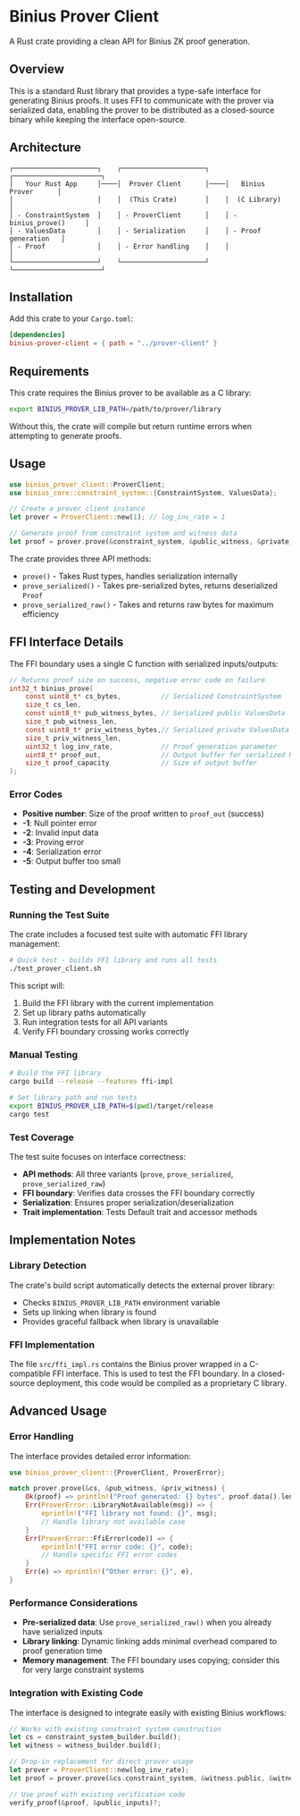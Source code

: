 # Binius Prover Client

A Rust crate providing a clean API for Binius ZK proof generation.

## Overview

This is a standard Rust library that provides a type-safe interface for generating Binius proofs. It uses FFI to communicate with the prover via serialized data, enabling the prover to be distributed as a closed-source binary while keeping the interface open-source.

## Architecture

```
┌─────────────────────┐    ┌─────────────────────┐    ┌──────────────────────┐
│   Your Rust App     │────│  Prover Client      │────│   Binius Prover      │
│                     │    │  (This Crate)       │    │  (C Library)         │
│ - ConstraintSystem  │    │ - ProverClient      │    │ - binius_prove()     │
│ - ValuesData        │    │ - Serialization     │    │ - Proof generation   │
│ - Proof             │    │ - Error handling    │    │                      │
└─────────────────────┘    └─────────────────────┘    └──────────────────────┘
```

## Installation

Add this crate to your `Cargo.toml`:

```toml
[dependencies]
binius-prover-client = { path = "../prover-client" }
```

## Requirements

This crate requires the Binius prover to be available as a C library:

```bash
export BINIUS_PROVER_LIB_PATH=/path/to/prover/library
```

Without this, the crate will compile but return runtime errors when attempting to generate proofs.

## Usage

```rust
use binius_prover_client::ProverClient;
use binius_core::constraint_system::{ConstraintSystem, ValuesData};

// Create a prover client instance
let prover = ProverClient::new(1); // log_inv_rate = 1

// Generate proof from constraint system and witness data
let proof = prover.prove(&constraint_system, &public_witness, &private_witness)?;
```

The crate provides three API methods:
- `prove()` - Takes Rust types, handles serialization internally
- `prove_serialized()` - Takes pre-serialized bytes, returns deserialized `Proof`
- `prove_serialized_raw()` - Takes and returns raw bytes for maximum efficiency

## FFI Interface Details

The FFI boundary uses a single C function with serialized inputs/outputs:

```c
// Returns proof size on success, negative error code on failure
int32_t binius_prove(
    const uint8_t* cs_bytes,          // Serialized ConstraintSystem
    size_t cs_len,
    const uint8_t* pub_witness_bytes, // Serialized public ValuesData  
    size_t pub_witness_len,
    const uint8_t* priv_witness_bytes,// Serialized private ValuesData
    size_t priv_witness_len,
    uint32_t log_inv_rate,            // Proof generation parameter
    uint8_t* proof_out,               // Output buffer for serialized Proof
    size_t proof_capacity             // Size of output buffer
);
```

### Error Codes

- **Positive number**: Size of the proof written to `proof_out` (success)
- **-1**: Null pointer error
- **-2**: Invalid input data  
- **-3**: Proving error
- **-4**: Serialization error
- **-5**: Output buffer too small

## Testing and Development

### Running the Test Suite

The crate includes a focused test suite with automatic FFI library management:

```bash
# Quick test - builds FFI library and runs all tests
./test_prover_client.sh
```

This script will:
1. Build the FFI library with the current implementation
2. Set up library paths automatically  
3. Run integration tests for all API variants
4. Verify FFI boundary crossing works correctly

### Manual Testing

```bash
# Build the FFI library
cargo build --release --features ffi-impl

# Set library path and run tests
export BINIUS_PROVER_LIB_PATH=$(pwd)/target/release
cargo test
```

### Test Coverage

The test suite focuses on interface correctness:
- **API methods**: All three variants (`prove`, `prove_serialized`, `prove_serialized_raw`)
- **FFI boundary**: Verifies data crosses the FFI boundary correctly
- **Serialization**: Ensures proper serialization/deserialization
- **Trait implementation**: Tests Default trait and accessor methods

## Implementation Notes

### Library Detection

The crate's build script automatically detects the external prover library:

- Checks `BINIUS_PROVER_LIB_PATH` environment variable
- Sets up linking when library is found
- Provides graceful fallback when library is unavailable

### FFI Implementation

The file `src/ffi_impl.rs` contains the Binius prover wrapped in a C-compatible FFI interface. This is used to test the FFI boundary. In a closed-source deployment, this code would be compiled as a proprietary C library.

## Advanced Usage

### Error Handling

The interface provides detailed error information:

```rust
use binius_prover_client::{ProverClient, ProverError};

match prover.prove(&cs, &pub_witness, &priv_witness) {
    Ok(proof) => println!("Proof generated: {} bytes", proof.data().len()),
    Err(ProverError::LibraryNotAvailable(msg)) => {
        eprintln!("FFI library not found: {}", msg);
        // Handle library not available case
    }
    Err(ProverError::FfiError(code)) => {
        eprintln!("FFI error code: {}", code);
        // Handle specific FFI error codes
    }
    Err(e) => eprintln!("Other error: {}", e),
}
```

### Performance Considerations

- **Pre-serialized data**: Use `prove_serialized_raw()` when you already have serialized inputs
- **Library linking**: Dynamic linking adds minimal overhead compared to proof generation time
- **Memory management**: The FFI boundary uses copying; consider this for very large constraint systems

### Integration with Existing Code

The interface is designed to integrate easily with existing Binius workflows:

```rust
// Works with existing constraint system construction
let cs = constraint_system_builder.build();
let witness = witness_builder.build();

// Drop-in replacement for direct prover usage  
let prover = ProverClient::new(log_inv_rate);
let proof = prover.prove(&cs.constraint_system, &witness.public, &witness.private)?;

// Use proof with existing verification code
verify_proof(&proof, &public_inputs)?;
```